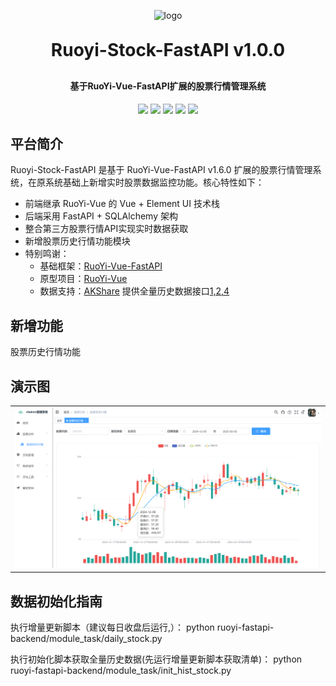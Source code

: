 <p align="center">
	<img alt="logo" src="https://oscimg.oschina.net/oscnet/up-d3d0a9303e11d522a06cd263f3079027715.png">
</p>
<h1 align="center" style="margin: 30px 0 30px; font-weight: bold;">Ruoyi-Stock-FastAPI v1.0.0</h1>
<h4 align="center">基于RuoYi-Vue-FastAPI扩展的股票行情管理系统</h4>
<p align="center">
	<a href="https://github.com/yorkqqcom/Ruoyi-Stock-FastAPI/stargazers"><img src="https://img.shields.io/github/stars/yorkqqcom/Ruoyi-Stock-FastAPI?style=social"></a>
	<a href="https://github.com/yorkqqcom/Ruoyi-Stock-FastAPI"><img src="https://img.shields.io/badge/RuoyiStockFastAPI-v1.0.0-brightgreen.svg"></a>
	<a href="https://github.com/yorkqqcom/Ruoyi-Stock-FastAPI/blob/main/LICENSE"><img src="https://img.shields.io/github/license/mashape/apistatus.svg"></a>
    <img src="https://img.shields.io/badge/python-≥3.9-blue">
    <img src="https://img.shields.io/badge/MySQL-≥5.7-blue">
</p>

## 平台简介

Ruoyi-Stock-FastAPI 是基于 RuoYi-Vue-FastAPI v1.6.0 扩展的股票行情管理系统，在原系统基础上新增实时股票数据监控功能。核心特性如下：

* 前端继承 RuoYi-Vue 的 Vue + Element UI 技术栈
* 后端采用 FastAPI + SQLAlchemy 架构
* 整合第三方股票行情API实现实时数据获取
* 新增股票历史行情功能模块
* 特别鸣谢：
  - 基础框架：[RuoYi-Vue-FastAPI](https://gitee.com/insistence2022/RuoYi-Vue-FastAPI)
  - 原型项目：[RuoYi-Vue](https://gitee.com/y_project/RuoYi-Vue)
  - 数据支持：[AKShare](https://github.com/akfamily/akshare) 提供全量历史数据接口[1,2,4](@ref)


## 新增功能
   股票历史行情功能
   
## 演示图
<table>
    <tr>
        <td><img src="https://github.com/yorkqqcom/Ruoyi-Stock-FastAPI/blob/master/demo-pictures/stock.png"/></td>
    </tr>

</table>

## 数据初始化指南
执行增量更新脚本（建议每日收盘后运行,）：
python ruoyi-fastapi-backend/module_task/daily_stock.py

执行初始化脚本获取全量历史数据(先运行增量更新脚本获取清单)：
python ruoyi-fastapi-backend/module_task/init_hist_stock.py

